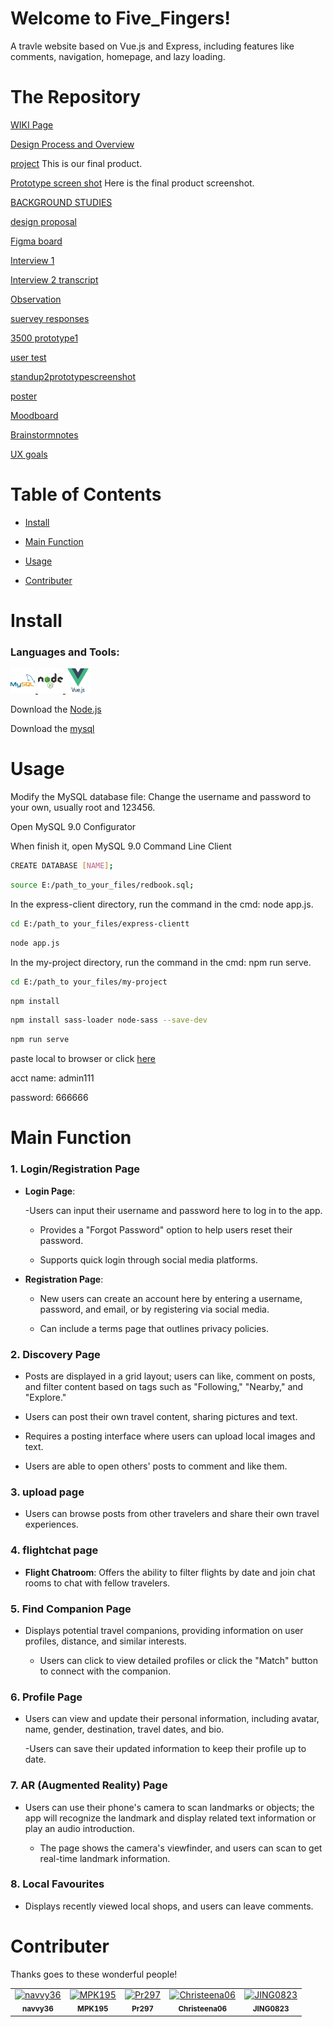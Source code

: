 # Welcome to Five_Fingers!
A travle website based on Vue.js and Express, including features like comments, navigation, homepage, and lazy loading.

# The Repository


[ WIKI Page](https://github.com/DECO-3500/Five_Fingers/wiki)

[ Design Process and Overview](https://github.com/DECO-3500/Five_Fingers/wiki/Design-Process-and-Overview)


[ project](https://github.com/DECO-3500/Five_Fingers/tree/main/project) This is our final product.

[ Prototype screen shot](https://github.com/DECO-3500/Five_Fingers/tree/main/Prototype%20screent%20shot) Here is the final product screenshot.

[ BACKGROUND STUDIES](https://github.com/DECO-3500/Five_Fingers/blob/main/BACKGROUND%20STUDIES.pdf)

[ design proposal](https://github.com/DECO-3500/Five_Fingers/blob/main/design%20proposal.pptx)

[ Figma board](https://github.com/DECO-3500/Five_Fingers/blob/main/Figma%20board.pdf)

[ Interview 1](https://github.com/DECO-3500/Five_Fingers/blob/main/Interview%201%20.docx)

[ Interview 2 transcript](https://github.com/DECO-3500/Five_Fingers/blob/main/Interview%202%20Transcript%20.pdf)

[ Observation](https://github.com/DECO-3500/Five_Fingers/blob/main/Observation.pdf)

[ suervey responses](https://github.com/DECO-3500/Five_Fingers/blob/main/SURVEY%20RESPONSES%20-%20GROUP%20PROJECT.docx)

[ 3500 prototype1](https://github.com/DECO-3500/Five_Fingers/blob/main/3500%20prototype1.pdf)

[ user test](https://github.com/DECO-3500/Five_Fingers/blob/main/User%20test.pdf)


[ standup2prototypescreenshot](https://github.com/DECO-3500/Five_Fingers/tree/main/standup2prototypescreenshot)

[ poster](https://github.com/DECO-3500/Five_Fingers/blob/main/Poster.jpg)

[ Moodboard](https://github.com/DECO-3500/Five_Fingers/blob/main/Moodboard.jfif)

[ Brainstormnotes](https://github.com/DECO-3500/Five_Fingers/blob/main/Brainstorm%20notes.docx)

[ UX goals](https://github.com/DECO-3500/Five_Fingers/blob/main/Ux%20Goals.docx)








# Table of Contents

- [Install](#install)

- [Main Function](#main-function)

- [Usage](#usage)

- [Contributer](#contributer)

# Install
<p align="left">
</p>

<h3 align="left">Languages and Tools:</h3>
<p align="left"> <a href="https://www.mysql.com/" target="_blank" rel="noreferrer"> <img src="https://raw.githubusercontent.com/devicons/devicon/master/icons/mysql/mysql-original-wordmark.svg" alt="mysql" width="40" height="40"/> </a> <a href="https://nodejs.org" target="_blank" rel="noreferrer"> <img src="https://raw.githubusercontent.com/devicons/devicon/master/icons/nodejs/nodejs-original-wordmark.svg" alt="nodejs" width="40" height="40"/> </a> <a href="https://vuejs.org/" target="_blank" rel="noreferrer"> <img src="https://raw.githubusercontent.com/devicons/devicon/master/icons/vuejs/vuejs-original-wordmark.svg" alt="vuejs" width="40" height="40"/> </a> </p>

 Download the [Node.js](https://nodejs.org/en/download/prebuilt-installer)

 Download the [mysql](https://dev.mysql.com/downloads/mysql/)

 # Usage
Modify the MySQL database file: Change the username and password to your own, usually root and 123456.

Open MySQL 9.0 Configurator 

When finish it, open MySQL 9.0 Command Line Client

```bash
CREATE DATABASE [NAME];
```

```bash
source E:/path_to_your_files/redbook.sql;
```

In the express-client directory, run the command in the cmd: node app.js.

```bash
cd E:/path_to your_files/express-clientt
```

```bash
node app.js
```

In the my-project directory, run the command in the cmd: npm run serve.

```bash
cd E:/path_to your_files/my-project
```

```bash
npm install
```

```bash
npm install sass-loader node-sass --save-dev
```

```bash
npm run serve
```

paste local to browser   or click [here](http://localhost:8080/)

acct name: admin111

password: 666666



# Main Function



### 1. Login/Registration Page
- **Login Page**:

	-Users can input their username and password here to log in to the app.

	- Provides a "Forgot Password" option to help users reset their password.

	- Supports quick login through social media platforms.

- **Registration Page**:

	- New users can create an account here by entering a username, password, and email, or by registering via social media.

	- Can include a terms page that outlines privacy policies.


### 2. Discovery Page

- Posts are displayed in a grid layout; users can like, comment on posts, and filter content based on tags such as "Following," "Nearby," and "Explore."

- Users can post their own travel content, sharing pictures and text.

- Requires a posting interface where users can upload local images and text.

- Users are able to open others' posts to comment and like them.

### 3. upload page

- Users can browse posts from other travelers and share their own travel experiences.

### 4. flightchat page

- **Flight Chatroom**: Offers the ability to filter flights by date and join chat rooms to chat with fellow travelers.

### 5. Find Companion Page

- Displays potential travel companions, providing information on user profiles, distance, and similar interests.
  
	- Users can click to view detailed profiles or click the "Match" button to connect with the companion.

	

### 6. Profile Page
- Users can view and update their personal information, including avatar, name, gender, destination, travel dates, and bio.

	-Users can save their updated information to keep their profile up to date.

### 7. AR (Augmented Reality) Page

- Users can use their phone's camera to scan landmarks or objects; the app will recognize the landmark and display related text information or play an audio introduction.

	- The page shows the camera's viewfinder, and users can scan to get real-time landmark information.

### 8. Local Favourites

- Displays recently viewed local shops, and users can leave comments.




 # Contributer

Thanks goes to these wonderful people!

<table>
  <tr>
    <td align="center">
      <a href="https://github.com/navvy36">
        <img src="https://github.com/navvy36.png" width="80" height="80" alt="navvy36"/>
      </a><br/>
      <sub><b>navvy36</b></sub><br/>
    </td>
    <td align="center">
      <a href="https://github.com/MPK195">
        <img src="https://github.com/MPK195.png" width="80" height="80" alt="MPK195"/>
      </a><br/>
      <sub><b>MPK195</b></sub><br/>
    </td>
    <td align="center">
      <a href="https://github.com/Pr297">
        <img src="https://github.com/Pr297.png" width="80" height="80" alt="Pr297"/>
      </a><br/>
      <sub><b>Pr297</b></sub><br/>
    </td>
    <td align="center">
      <a href="https://github.com/Christeena06">
        <img src="https://github.com/Christeena06.png" width="80" height="80" alt="Christeena06"/>
      </a><br/>
      <sub><b>Christeena06</b></sub><br/>
    </td>
    <td align="center">
      <a href="https://github.com/JING0823">
        <img src="https://github.com/JING0823.png" width="80" height="80" alt="JING0823"/>
      </a><br/>
      <sub><b>JING0823</b></sub><br/>
    </td>
  </tr>
</table>
